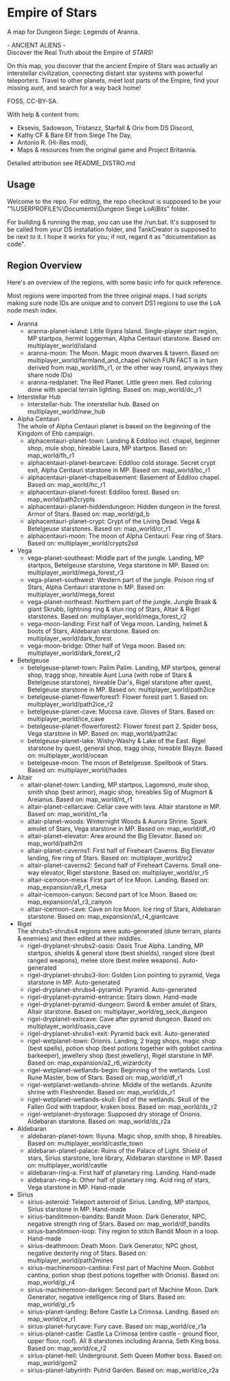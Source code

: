 # Empire of Stars

A map for Dungeon Siege: Legends of Aranna.

\- ANCIENT ALIENS -\
Discover the Real Truth about the Empire of *STARS*!

On this map, you discover that the ancient Empire of Stars was actually an interstellar civilization, connecting distant star systems with powerful teleporters. Travel to other planets, meet lost parts of the Empire, find your missing aunt, and search for a way back home!

FOSS, CC-BY-SA.

With help & content from:
- Eksevis, Sadowson, Tristanzz, Starfall & Orix from DS Discord,
- Kathy CF & Bare Elf from Siege The Day,
- Antonio R. (Hi-Res mod),
- Maps & resources from the original game and Project Britannia.

Detailed attribution see README_DISTRO.md

## Usage

Welcome to the repo. For editing, the repo checkout is supposed to be your "%USERPROFILE%\Documents\Dungeon Siege LoA\Bits" folder.

For building & running the map, you can use the /run.bat. It's supposed to be called from your DS installation folder, and TankCreator is supposed to be next to it. I hope it works for you; if not, regard it as "documentation as code".

## Region Overview

Here's an overview of the regions, with some basic info for quick reference.

Most regions were imported from the three original maps. I had scripts making sure node IDs are unique and to convert DS1 regions to use the LoA node mesh index.

- Aranna
  - aranna-planet-island: Little Iliyara Island. Single-player start region, MP startpos, hermit loggerman, Alpha Centauri starstone. Based on: multiplayer_world/island
  - aranna-moon: The Moon. Magic moon dwarves & tavern. Based on: multiplayer_world/farmland_and_chapel (which FUN FACT is in turn derived from map_world/fh_r1, or the other way round, anyways they share node IDs)
  - aranna-redplanet: The Red Planet. Little green men. Red coloring done with special terrain lighting. Based on: map_world/dc_r1
- Interstellar Hub
  - interstellar-hub: The interstellar hub. Based on multiplayer_world/new_hub
- Alpha Centauri\
  The whole of Alpha Centauri planet is based on the beginning of the Kingdom of Ehb campaign.
  - alphacentauri-planet-town: Landing & Eddiloo incl. chapel, beginner shop, mule shop, hireable Laura, MP startpos. Based on: map_world/fh_r1
  - alphacentauri-planet-bearcave: Eddiloo cold storage. Secret crypt exit, Alpha Centauri starstone in MP. Based on: map_world/bc_r1
  - alphacentauri-planet-chapelbasement: Basement of Eddiloo chapel. Based on: map_world/hc_r1
  - alphacentauri-planet-forest: Eddiloo forest. Based on: map_world/path2crypts
  - alphacentauri-planet-hiddendungeon: Hidden dungeon in the forest. Armor of Stars. Based on: map_world/gd_b
  - alphacentauri-planet-crypt: Crypt of the Living Dead. Vega & Betelgeuse starstones. Based on: map_world/cr_r1
  - alphacentauri-moon: The moon of Alpha Centauri. Fear ring of Stars. Based on: multiplayer_world/crypts2sd
- Vega
  - vega-planet-southeast: Middle part of the jungle. Landing, MP startpos, Betelgeuse starstone, Vega starstone in MP. Based on: multiplayer_world/mega_forest_r3
  - vega-planet-southwest: Western part of the jungle. Poison ring of Stars, Alpha Centauri starstone in MP. Based on: multiplayer_world/mega_forest
  - vega-planet-northeast: Northern part of the jungle. Jungle Braak & giant Skrubb, lightning ring & stun ring of Stars, Altair & Rigel starstones. Based on: multiplayer_world/mega_forest_r2
  - vega-moon-landing: First half of Vega moon. Landing, helmet & boots of Stars, Aldebaran starstone. Based on: multiplayer_world/dark_forest
  - vega-moon-bridge: Other half of Vega moon. Based on: multiplayer_world/dark_forest_r2
- Betelgeuse
  - betelgeuse-planet-town: Palim Palim. Landing, MP startpos, general shop, tragg shop, hireable Aunt Luna (with robe of Stars & Betelgeuse starstone), hireable Dar's, Rigel starstone after quest, Betelgeuse starstone in MP. Based on: multiplayer_world/path2ice 
  - betelgeuse-planet-flowerforest1: Flower forest part 1. Based on: multiplayer_world/path2ice_r2
  - betelgeuse-planet-cave: Mucosa cave. Gloves of Stars. Based on: multiplayer_world/ice_cave
  - betelgeuse-planet-flowerforest2: Flower forest part 2. Spider boss, Vega starstone in MP. Based on: map_world/path2ac
  - betelgeuse-planet-lake: Wishy-Washy & Lake of the East. Rigel starstone by quest, general shop, tragg shop, hireable Blayze. Based on: multiplayer_world/ocean
  - betelgeuse-moon: The moon of Betelgeuse. Spellbook of Stars. Based on: multiplayer_world/hades
- Altair
  - altair-planet-town: Landing, MP startpos, Lagomsnö, mule shop, smith shop (best armor), magic shop, hireables Sig of Mugmort & Areianus. Based on: map_world/nt_r1
  - altair-planet-cellarcave: Cellar cave with lava. Altair starstone in MP. Based on: map_world/nt_r1a
  - altair-planet-woods: Winternight Woods & Aurora Shrine. Spark amulet of Stars, Vega starstone in MP. Based on: map_world/df_r0
  - altair-planet-elevator: Area around the Big Elevator. Based on: map_world/path2nt
  - altair-planet-caverns1: First half of Fireheart Caverns. Big Elevator landing, fire ring of Stars. Based on: multiplayer_world/sr2
  - altair-planet-caverns2: Second half of Fireheart Caverns. Small one-way elevator, Rigel starstone. Based on: multiplayer_world/sr_r5
  - altair-icemoon-mesa: First part of Ice Moon. Landing. Based on: map_expansion/a9_r1_mesa
  - altair-icemoon-canyon: Second part of Ice Moon. Based on: map_expansion/a1_r3_canyon
  - altair-icemoon-cave: Cave on Ice Moon. Ice ring of Stars, Aldebaran starstone. Based on: map_expansion/a1_r4_giantcave
- Rigel\
  The shrubs1-shrubs4 regions were auto-generated (dune terrain, plants & enemies) and then edited at their middles.
  - rigel-dryplanet-shrubs2-oasis: Oasis True Alpha. Landing, MP startpos, shields & general store (best shields), ranged store (best ranged weapons), melee store (best melee weapons). Auto-generated
  - rigel-dryplanet-shrubs3-lion: Golden Lion pointing to pyramid, Vega starstone in MP. Auto-generated
  - rigel-dryplanet-shrubs4-pyramid: Pyramid. Auto-generated
  - rigel-dryplanet-pyramid-entrance: Stairs down. Hand-made
  - rigel-dryplanet-pyramid-dungeon: Sword & ember amulet of Stars, Altair starstone. Based on: multiplayer_world/eg_seck_dungeon
  - rigel-dryplanet-exitcave: Cave after pyramid dungeon. Based on: multiplayer_world/oasis_cave
  - rigel-dryplanet-shrubs1-exit: Pyramid back exit. Auto-generated
  - rigel-wetplanet-town: Orionis. Landing, 2 tragg shops, magic shop (best spells), potion shop (best potions together with gobbot cantina barkeeper), jewellery shop (best jewellery), Rigel starstone in MP. Based on: map_expansion/a2_r6_wizardcity
  - rigel-wetplanet-wetlands-begin: Beginning of the wetlands. Lost Rune Master, bow of Stars. Based on: map_world/df_r1
  - rigel-wetplanet-wetlands-shrine: Middle of the wetlands. Azunite shrine with Fleshrender. Based on: map_world/ds_r1
  - rigel-wetplanet-wetlands-skull: End of the wetlands. Skull of the Fallen God with trapdoor, kraken boss. Based on: map_world/ds_r2
  - rigel-wetplanet-drystorage: Supposed dry storage of Orionis. Aldebaran starstone. Based on: map_world/ds_r2a
- Aldebaran
  - aldebaran-planet-town: Iliyuna. Magic shop, smith shop, 8 hireables. Based on: multiplayer_world/castle_town
  - aldebaran-planet-palace: Ruins of the Palace of Light. Shield of stars, Sirius starstone, lore library, Aldebaran starstone in MP. Based on: multiplayer_world/castle
  - aldebaran-ring-a: First half of planetary ring. Landing. Hand-made
  - aldebaran-ring-b: Other half of planetary ring. Acid ring of stars, Vega starstone in MP. Hand-made
- Sirius
  - sirius-asteroid: Teleport asteroid of Sirius. Landing, MP startpos, Sirius starstone in MP. Hand-made
  - sirius-banditmoon-bandits: Bandit Moon. Dark Generator, NPC, negative strength ring of Stars. Based on: map_world/df_bandits
  - sirius-banditmoon-loop: Tiny region to stitch Bandit Moon in a loop. Hand-made
  - sirius-deathmoon: Death Moon. Dark Generator, NPC ghost, negative dexterity ring of Stars. Based on: multiplayer_world/path2mines
  - sirius-machinemoon-cantina: First part of Machine Moon. Gobbot cantina, potion shop (best potions together with Orionis). Based on: map_world/gi_r4
  - sirius-machinemoon-darkgen: Second part of Machine Moon. Dark Generator, negative intelligence ring of Stars. Based on: map_world/gi_r5
  - sirius-planet-landing: Before Castle La Crimosa. Landing. Based on: map_world/ce_r1
  - sirius-planet-furycave: Fury cave. Based on: map_world/ce_r1a
  - sirius-planet-castle: Castle La Crimosa (entire castle - ground floor, upper floor, roof). All 8 starstones including Aranna, Seth King boss. Based on: map_world/ce_r2
  - sirius-planet-hell: Underground. Seth Queen Mother boss. Based on: map_world/gom2
  - sirius-planet-labyrinth: Putrid Garden. Based on: map_world/ce_r2a
